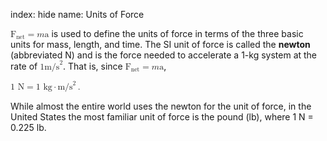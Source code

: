 index: hide
name: Units of Force

<math xmlns:q="http://cnx.rice.edu/qml/1.0" xmlns:m="http://www.w3.org/1998/Math/MathML" xmlns:fo="urn:oasis:names:tc:opendocument:xmlns:xsl-fo-compatible:1.0" xmlns:md="http://cnx.rice.edu/mdml" xmlns="http://cnx.rice.edu/cnxml"><semantics><mrow><mrow><mrow><msub><mtext mathvariant="bold">F</mtext><mrow><mtext>net</mtext></mrow></msub><mo stretchy="false">=</mo><mi>m</mi><mtext mathvariant="bold">a</mtext></mrow></mrow><mrow/></mrow><annotation encoding="StarMath 5.0"> size 12&#123;F rSub &#123; size 8&#123;&quot;net&quot;&#125; &#125; =ma&#125; &#123;&#125;</annotation></semantics></math> is used to define the units of force in terms of the three basic units for mass, length, and time. The SI unit of force is called the  **newton** (abbreviated N) and is the force needed to accelerate a 1-kg system at the rate of <math xmlns:q="http://cnx.rice.edu/qml/1.0" xmlns:m="http://www.w3.org/1998/Math/MathML" xmlns:fo="urn:oasis:names:tc:opendocument:xmlns:xsl-fo-compatible:1.0" xmlns:md="http://cnx.rice.edu/mdml" xmlns="http://cnx.rice.edu/cnxml"><semantics><mrow><mrow><mrow><mn>1</mn><msup><mtext> m/s</mtext><mrow><mn>2</mn></mrow></msup></mrow></mrow><mrow/></mrow><annotation encoding="StarMath 5.0"> size 12&#123;1&quot; m/s&quot; rSup &#123; size 8&#123;2&#125; &#125; &#125; &#123;&#125;</annotation></semantics></math>. That is, since <math xmlns:q="http://cnx.rice.edu/qml/1.0" xmlns:m="http://www.w3.org/1998/Math/MathML" xmlns:fo="urn:oasis:names:tc:opendocument:xmlns:xsl-fo-compatible:1.0" xmlns:md="http://cnx.rice.edu/mdml" xmlns="http://cnx.rice.edu/cnxml"><semantics><mrow><mrow><mrow><msub><mtext mathvariant="bold">F</mtext><mrow><mtext>net</mtext></mrow></msub><mo stretchy="false">=</mo><mi>m</mi><mtext mathvariant="bold">a</mtext></mrow></mrow><mrow/></mrow><annotation encoding="StarMath 5.0"> size 12&#123;F rSub &#123; size 8&#123;&quot;net&quot;&#125; &#125; =ma&#125; &#123;&#125;</annotation></semantics></math>,

<math xmlns:q="http://cnx.rice.edu/qml/1.0" xmlns:m="http://www.w3.org/1998/Math/MathML" xmlns:fo="urn:oasis:names:tc:opendocument:xmlns:xsl-fo-compatible:1.0" xmlns:md="http://cnx.rice.edu/mdml" xmlns="http://cnx.rice.edu/cnxml"><semantics><mrow><mrow><mrow><mtext>1 N </mtext><mo stretchy="false">=</mo><mrow><mtext> 1 kg</mtext><mo stretchy="false">⋅</mo><msup><mtext>m/s</mtext><mn>2</mn></msup></mrow></mrow></mrow><mrow/></mrow><annotation encoding="StarMath 5.0"> size 12&#123;&quot;1 N &quot;=&quot; 1 kg&quot; cdot &quot;m/s^2&quot;&#125; &#123;&#125;</annotation></semantics><mo>.</mo></math>

While almost the entire world uses the newton for the unit of force, in the United States the most familiar unit of force is the pound (lb), where 1 N = 0.225 lb.
